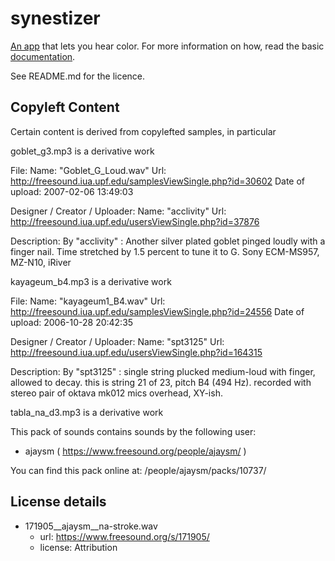 # synestizer

[An app](https://github.com/synestize/synestizer/) that lets you hear color.
For more information on how, read the basic [documentation](https://synestize.github.io/synestizer/).

See README.md for the licence.

## Copyleft Content

Certain content is derived from copylefted samples, in particular

goblet_g3.mp3 is a derivative work

File:
	Name: "Goblet_G_Loud.wav"
	Url: http://freesound.iua.upf.edu/samplesViewSingle.php?id=30602
	Date of upload: 2007-02-06 13:49:03

Designer / Creator / Uploader:
	Name: "acclivity"
	Url: http://freesound.iua.upf.edu/usersViewSingle.php?id=37876

Description:
	By "acclivity" : Another silver plated goblet pinged loudly with a finger nail. Time stretched by 1.5 percent to tune it to G. Sony ECM-MS957, MZ-N10, iRiver

kayageum_b4.mp3 is a derivative work

File:
	Name: "kayageum1_B4.wav"
	Url: http://freesound.iua.upf.edu/samplesViewSingle.php?id=24556
	Date of upload: 2006-10-28 20:42:35

Designer / Creator / Uploader:
	Name: "spt3125"
	Url: http://freesound.iua.upf.edu/usersViewSingle.php?id=164315

Description:
	By "spt3125" : single string plucked medium-loud with finger, allowed to decay.  this is string 21 of 23, pitch B4 (494 Hz).
recorded with stereo pair of oktava mk012 mics overhead, XY-ish.

tabla_na_d3.mp3 is a derivative work

This pack of sounds contains sounds by the following user:
 - ajaysm ( https://www.freesound.org/people/ajaysm/ )

You can find this pack online at: /people/ajaysm/packs/10737/

License details
---------------

  * 171905__ajaysm__na-stroke.wav
    * url: https://www.freesound.org/s/171905/
    * license: Attribution
